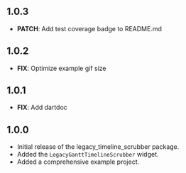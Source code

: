 ## 1.0.3

* **PATCH**: Add test coverage badge to README.md

## 1.0.2

* **FIX**: Optimize example gif size

## 1.0.1

* **FIX**: Add dartdoc

## 1.0.0

* Initial release of the legacy_timeline_scrubber package.
* Added the `LegacyGanttTimelineScrubber` widget.
* Added a comprehensive example project.